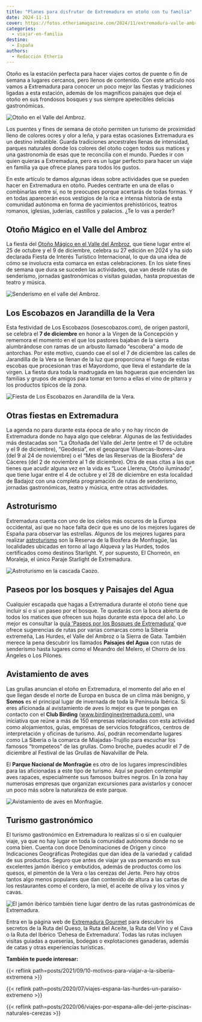 ```yaml
---
title: "Planes para disfrutar de Extremadura en otoño con tu familia"
date: 2024-11-11
cover: https://fotos.etheriamagazine.com/2024/11/extremadura-valle-ambroz-paraguas.jpg
categories: 
  - viajar-en-familia
destino: 
  - España
authors: 
  - Redacción Etheria
---
```


Otoño es la estación perfecta para hacer viajes cortos de puente o fin de semana a 
lugares cercanos, pero llenos de contenido. Con este artículo nos vamos a Extremadura 
para conocer un poco mejor las fiestas y tradiciones ligadas a esta estación, además de 
los magníficos paisajes que deja el otoño en sus frondosos bosques y sus siempre 
apetecibles delicias gastronómicas. 

![Otoño en el Valle del Ambroz.](https://fotos.etheriamagazine.com/2024/11/extremadura-valle-ambroz-paraguas.jpg "Otoño el en valle del Ambroz. © 'Otoño Mágico del Valle del Ambroz', Asociación DIVA.")

Los puentes y fines de semana de otoño permiten un turismo de proximidad lleno de 
colores ocres y olor a leña, y para estas ocasiones Extremadura es un destino imbatible. 
Guarda tradiciones ancestrales llenas de intensidad, parques naturales donde los colores 
del otoño cogen todos sus matices y una gastronomía de esas que te reconcilia con el 
mundo. Puedes ir con quien quieras a Extremadura, pero es un lugar perfecto para hacer 
un viaje en familia ya que ofrece planes para todos los gustos. 

En este artículo te damos algunas ideas sobre actividades que se pueden hacer en 
Extremadura en otoño. Puedes centrarte en una de ellas o combinarlas entre sí, no te 
preocupes porque acertarás de todas formas. Y en todas aparecerán esos vestigios de la 
rica e intensa historia de esta comunidad autónoma en forma de yacimientos 
prehistóricos, teatros romanos, iglesias, juderías, castillos y palacios. ¿Te lo vas a 
perder? 

## Otoño Mágico en el Valle del Ambroz

La fiesta del [Otoño Mágico en el Valle del 
Ambroz](https://visitambroz.es/otono_magico/otono-magico-2024/), que tiene lugar entre 
el 25 de octubre y el 9 de diciembre, celebra su 27 edición en 2024 y ha sido declarada 
Fiesta de Interés Turístico Internacional, lo que da una idea de cómo se involucra esta 
comarca en estas celebraciones. En los siete fines de semana que dura se suceden las 
actividades, que van desde rutas de senderismo, jornadas gastronómicas o visitas 
guiadas, hasta propuestas de teatro y música. 

![Senderismo en el valle del Ambroz.](https://fotos.etheriamagazine.com/2024/11/extremadura-senderismo-valle-ambroz.jpg "Senderismo en el valle del Ambroz. © © 'Otoño Mágico del Valle del Ambroz', Asociación DIVA.")

## Los Escobazos en Jarandilla de la Vera

Esta festividad de Los Escobazos (losescobazos.com), de origen pastoril, se celebra el 
**7 de diciembre** en honor a la Virgen de la Concepción y rememora el momento en el que 
los pastores bajaban de la sierra alumbrándose con ramas de un arbusto llamado 
“escobera” a modo de antorchas. Por este motivo, cuando cae el sol el 7 de diciembre las 
calles de Jarandilla de la Vera se llenan de la luz que proporciona el fuego de estas 
escobas que procesionan tras el Mayordomo, que lleva el estandarte de la virgen. La 
fiesta dura toda la madrugada en las hogueras que encienden las familias y grupos de 
amigos para tomar en torno a ellas el vino de pitarra y los productos típicos de la 
zona. 

![Fiesta de Los Escobazos en Jarandilla de la Vera.](https://fotos.etheriamagazine.com/2024/11/extremadura-escobazos.jpg "Fiesta de Los Escobazos en Jarandilla de la Vera. © Turismo de Extremadura.")

## Otras fiestas en Extremadura

La agenda no para durante esta época de año y no hay rincón de Extremadura donde no haya 
algo que celebrar. Algunas de las festividades más destacadas son “La Otoñada del Valle 
del Jerte (entre el 17 de octubre y el 9 de diciembre), “Geodesia”, en el geoparque 
Viluercas-Ibores-Jara (del 9 al 24 de noviembre) o el “Mes de las Reservas de la 
Biosfera" de Cáceres (del 2 de noviembre al 1 de diciembre). Otra de esas citas a las 
que tienes que acudir alguna vez en la vida es “Luce Llerena, Otoño iluminado”, que 
tiene lugar entre el 4 de octubre y el 28 de diciembre en esta localidad de Badajoz con 
una completa programación de rutas de senderismo, jornadas gastronómicas, teatro y 
música, entre otras actividades. 

## Astroturismo

Extremadura cuenta con uno de los cielos más oscuros de la Europa occidental, así que no 
hace falta decir que es uno de los mejores lugares de España para observar las 
estrellas. Algunos de los mejores lugares para realizar 
[astroturismo](https://www.turismoextremadura.com/es/ven-a-extremadura/astroturismo/) 
son la Reserva de la Biosfera de Monfragüe, las localidades ubicadas en torno al lago 
Alqueva y las Hurdes, todos certificados como destinos Starlight. Y, por supuesto, El 
Chorreón, en Moraleja, el único Paraje Starlight de Extremadura. 

![Astroturismo en la cascada Caozo.](https://fotos.etheriamagazine.com/2024/11/extremadura-Astroturismo.jpg "Astroturismo en la cascada Caozo. © Turismo de Extremadura.")

## Paseos por los bosques y Paisajes del Agua

Cualquier escapada que hagas a Extremadura durante el otoño tiene que incluir sí o sí un 
paseo por el bosque. Te quedarás con la boca abierta de todos los matices que ofrecen 
sus hojas durante esta época del año. Lo mejor es consultar la [guía 'Paseos por los 
Bosques de Extremadura'](https://issuu.com/extremadura_tur/docs/paseos_por_los_bosques) 
que ofrece sugerencias de rutas por varias comarcas como la Siberia extremeña, Las 
Hurdes, el Valle del Ambroz o la Sierra de Gata. También merece la pena descubrir los 
llamados **Paisajes del Agua** con rutas de senderismo hasta lugares como el Meandro del 
Melero, el Chorro de los Ángeles o Los Pilones. 

## Avistamiento de aves

Las grullas anuncian el otoño en Extremadura, el momento del año en el que llegan desde 
el norte de Europa en busca de un clima más benigno, y **Somos** es el principal lugar 
de invernada de toda la Península Ibérica. Si eres aficionada al avistamiento de aves lo 
mejor es que te pongas en contacto con el **Club Birding** 
(www.birdinginextremadura.com), una iniciativa que reúne a más de 150 empresas 
relacionadas con esta actividad como alojamientos, guías, empresas de servicios 
fotográficos, centros de interpretación y oficinas de turismo. Así, podrán recomendarte 
lugares como La Siberia o la comarca de Miajadas-Trujillo para escuchar los famosos 
“trompeteos” de las grullas. Como broche, puedes acudir el 7 de diciembre al Festival de 
las Grullas de Navalvillar de Pela. 

El **Parque Nacional de Monfragüe** es otro de los lugares imprescindibles para las 
aficionadas a este tipo de turismo. Aquí se pueden contemplar aves rapaces, 
especialmente sus famosos buitres negros. En la zona hay numerosas empresas que 
organizan excursiones para avistarlos y conocer un poco más sobre la naturaleza de este 
parque. 

![Avistamiento de aves en Monfragüe.](https://fotos.etheriamagazine.com/2024/11/extremadura-avistamiento-monfrague.jpg "Avistamiento de aves en Monfragüe. © Turismo de Extremadura.")

## Turismo gastronómico

El turismo gastronómico en Extremadura lo realizas sí o sí en cualquier viaje, ya que no 
hay lugar en toda la comunidad autónoma donde no se coma bien. Cuenta con doce 
Denominaciones de Origen y cinco Indicaciones Geográficas Protegidas que dan idea de la 
variedad y calidad de sus productos. Seguro que antes de viajar ya vas pensando en sus 
excelentes jamón ibérico y embutidos, además de productos como los quesos, el pimentón 
de la Vera o las cerezas del Jerte. Pero hay otros tantos algo menos populares que dan 
contenido de altura a las cartas de los restaurantes como el cordero, la miel, el aceite 
de oliva y los vinos y cavas. 

![El jamón ibérico también tiene lugar dentro de las rutas gastronómicas de Extremadura.](https://fotos.etheriamagazine.com/2024/11/extremadura-productos-gastronomicos-jamon.jpg "El jamón ibérico también tiene lugar dentro de las rutas gastronómicas de Extremadura. © Turismo de Extremadura.")

Entra en la página web de [Extremadura 
Gourmet](https://www.turismoextremadura.com/es/ven-a-extremadura/Extremadura-Gourmet-Gastronomia-00001/) 
para descubrir los secretos de la Ruta del Queso, la Ruta del Aceite, la Ruta del Vino y 
el Cava o la Ruta del Ibérico ‘Dehesa de Extremadura’. Todas las rutas incluyen visitas 
guiadas a queserías, bodegas o explotaciones ganaderas, además de catas y otras 
experiencias turísticas. 

**También te puede interesar:** 

{{< reflink path=posts/2021/09/10-motivos-para-viajar-a-la-siberia-extremena >}} 

{{< reflink path=posts/2020/07/viajes-espana-las-hurdes-un-paraiso-extremeno >}} 

{{< reflink 
path=posts/2020/06/viajes-por-espana-alle-del-jerte-piscinas-naturales-cerezas >}}
